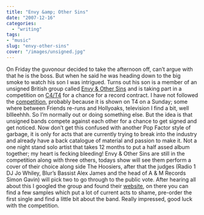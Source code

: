 ```yaml
---
title: "Envy &amp; Other Sins"
date: "2007-12-16"
categories:
  - "writing"
tags:
- "music"
slug: "envy-other-sins"
cover: "/images/unsigned.jpg"
---
```


On Friday the guvonour decided to take the afternoon off, can’t argue with that he is the boss. But when he said he was heading down to the big smoke to watch his son I was intrigued. Turns out his son is a member of an unsigned British group called [Envy & Other Sins][1] and is taking part in a competition on [C4/T4][2] for a chance for a record contract. I have not followed the [competition][3], probably because it is shown on T4 on a Sunday; some where between Friends re-runs and Hollyoaks, television I find a bit, well bllleehhh. So I’m normally out or doing something else. But the idea is that unsigned bands compete against each other for a chance to get signed and get noticed. Now don’t get this confused with another Pop Factor style of garbage, it is only for acts that are currently trying to break into the industry and already have a back catalogue of material and passion to make it. Not a one night stand solo artist that takes 12 months to put a half assed album together; my heart is fecking bleeding! Envy & Other Sins are still in the competition along with three others, todays show will see them perform a cover of their choice along side The Hoosiers, after that the judges (Radio 1 DJ Jo Whiley, Blur’s Bassist Alex James and the head of A & M Records Simon Gavin) will pick two to go through to the public vote. After hearing all about this I googled the group and found their [website][4], on there you can find a few samples which put a lot of current acts to shame, pre-order the first single and find a little bit about the band. Really impressed, good luck with the competition.

[1]:	https://www.mobileact.co.uk/bands/Envy-And-Other-Sins
[2]:	https://www.channel4.com/entertainment/t4/
[3]:	https://www.mobileact.co.uk/
[4]:	https://www.envyandothersins.co.uk/
